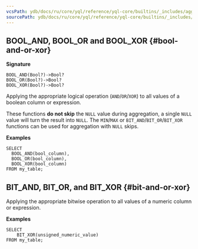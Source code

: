 ```yaml
---
vcsPath: ydb/docs/ru/core/yql/reference/yql-core/builtins/_includes/aggregation/bool_bit.md
sourcePath: ydb/docs/ru/core/yql/reference/yql-core/builtins/_includes/aggregation/bool_bit.md
---
```

## BOOL_AND, BOOL_OR and BOOL_XOR {#bool-and-or-xor}

**Signature**
```
BOOL_AND(Bool?)->Bool?
BOOL_OR(Bool?)->Bool?
BOOL_XOR(Bool?)->Bool?
```

Applying the appropriate logical operation (`AND`/`OR`/`XOR`) to all values of a boolean column or expression.

These functions **do not skip** the `NULL` value during aggregation, a single `NULL` value will turn the result into  `NULL`. The `MIN`/`MAX` or `BIT_AND`/`BIT_OR`/`BIT_XOR` functions can be used for aggregation with `NULL` skips.

**Examples**
```yql
SELECT
  BOOL_AND(bool_column),
  BOOL_OR(bool_column),
  BOOL_XOR(bool_column)
FROM my_table;
```

## BIT_AND, BIT_OR, and BIT_XOR {#bit-and-or-xor}

Applying the appropriate bitwise operation to all values of a numeric column or expression.

**Examples**
```yql
SELECT
    BIT_XOR(unsigned_numeric_value)
FROM my_table;
```
